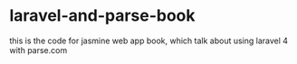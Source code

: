 laravel-and-parse-book
======================

this is the code for jasmine web app book, which talk about using laravel 4 with parse.com
